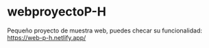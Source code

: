 # webproyectoP-H

Pequeño proyecto de muestra web, puedes checar su funcionalidad: https://web-p-h.netlify.app/
